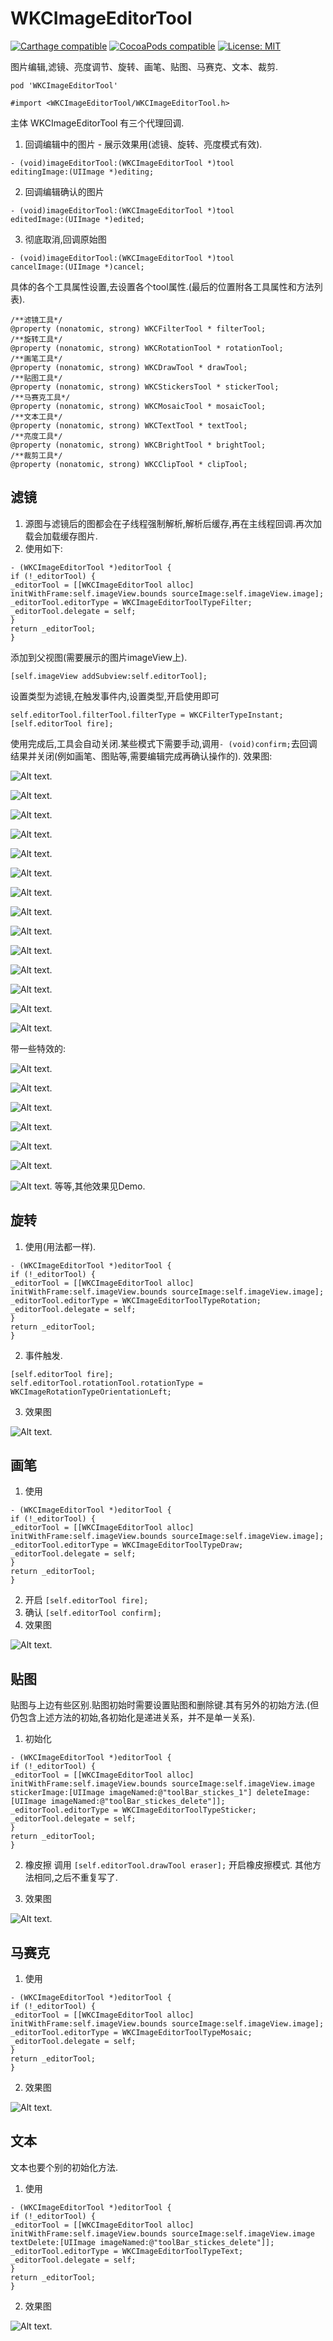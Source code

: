 # WKCImageEditorTool

[![Carthage compatible](https://img.shields.io/badge/Carthage-compatible-4BC51D.svg?style=flat)](https://github.com/Carthage/Carthage#adding-frameworks-to-an-application) [![CocoaPods compatible](https://img.shields.io/cocoapods/v/WKCImageEditorTool.svg?style=flat)](https://cocoapods.org/pods/WKCImageEditorTool) [![License: MIT](https://img.shields.io/cocoapods/l/WKCImageEditorTool.svg?style=flat)](http://opensource.org/licenses/MIT)

图片编辑,滤镜、亮度调节、旋转、画笔、贴图、马赛克、文本、裁剪.

` pod 'WKCImageEditorTool' `

` #import <WKCImageEditorTool/WKCImageEditorTool.h> `

主体 WKCImageEditorTool 有三个代理回调.
1.  回调编辑中的图片 - 展示效果用(滤镜、旋转、亮度模式有效).
```
- (void)imageEditorTool:(WKCImageEditorTool *)tool
editingImage:(UIImage *)editing;
```
2.  回调编辑确认的图片
```
- (void)imageEditorTool:(WKCImageEditorTool *)tool
editedImage:(UIImage *)edited;
```
3. 彻底取消,回调原始图
```
- (void)imageEditorTool:(WKCImageEditorTool *)tool
cancelImage:(UIImage *)cancel;
```

具体的各个工具属性设置,去设置各个tool属性.(最后的位置附各工具属性和方法列表).
```
/**滤镜工具*/
@property (nonatomic, strong) WKCFilterTool * filterTool;
/**旋转工具*/
@property (nonatomic, strong) WKCRotationTool * rotationTool;
/**画笔工具*/
@property (nonatomic, strong) WKCDrawTool * drawTool;
/**贴图工具*/
@property (nonatomic, strong) WKCStickersTool * stickerTool;
/**马赛克工具*/
@property (nonatomic, strong) WKCMosaicTool * mosaicTool;
/**文本工具*/
@property (nonatomic, strong) WKCTextTool * textTool;
/**亮度工具*/
@property (nonatomic, strong) WKCBrightTool * brightTool;
/**裁剪工具*/
@property (nonatomic, strong) WKCClipTool * clipTool;
```
## 滤镜
1. 源图与滤镜后的图都会在子线程强制解析,解析后缓存,再在主线程回调.再次加载会加载缓存图片.
2. 使用如下:
```
- (WKCImageEditorTool *)editorTool {
if (!_editorTool) {
_editorTool = [[WKCImageEditorTool alloc] initWithFrame:self.imageView.bounds sourceImage:self.imageView.image];
_editorTool.editorType = WKCImageEditorToolTypeFilter;
_editorTool.delegate = self;
}
return _editorTool;
}

```
添加到父视图(需要展示的图片imageView上).
```
[self.imageView addSubview:self.editorTool];
```
设置类型为滤镜,在触发事件内,设置类型,开启使用即可
```
self.editorTool.filterTool.filterType = WKCFilterTypeInstant;
[self.editorTool fire];
```
使用完成后,工具会自动关闭.某些模式下需要手动,调用`- (void)confirm;`去回调结果并关闭(例如画笔、图贴等,需要编辑完成再确认操作的).
效果图:

![Alt text](https://github.com/WeiKunChao/WKCImageEditorTool/raw/master/screenShort/怀旧.png).

![Alt text](https://github.com/WeiKunChao/WKCImageEditorTool/raw/master/screenShort/黑白.png).

![Alt text](https://github.com/WeiKunChao/WKCImageEditorTool/raw/master/screenShort/淡黑白.png).

![Alt text](https://github.com/WeiKunChao/WKCImageEditorTool/raw/master/screenShort/灰白.png).

![Alt text](https://github.com/WeiKunChao/WKCImageEditorTool/raw/master/screenShort/单色.png).

![Alt text](https://github.com/WeiKunChao/WKCImageEditorTool/raw/master/screenShort/褪色.png).

![Alt text](https://github.com/WeiKunChao/WKCImageEditorTool/raw/master/screenShort/冲印.png).

![Alt text](https://github.com/WeiKunChao/WKCImageEditorTool/raw/master/screenShort/铭黄.png).

![Alt text](https://github.com/WeiKunChao/WKCImageEditorTool/raw/master/screenShort/复古.png).

![Alt text](https://github.com/WeiKunChao/WKCImageEditorTool/raw/master/screenShort/古画.png).

![Alt text](https://github.com/WeiKunChao/WKCImageEditorTool/raw/master/screenShort/阴影凸.png).


![Alt text](https://github.com/WeiKunChao/WKCImageEditorTool/raw/master/screenShort/黑白点线条.png).

![Alt text](https://github.com/WeiKunChao/WKCImageEditorTool/raw/master/screenShort/白黑点线条.png).

![Alt text](https://github.com/WeiKunChao/WKCImageEditorTool/raw/master/screenShort/聚光灯.png).

带一些特效的:

![Alt text](https://github.com/WeiKunChao/WKCImageEditorTool/raw/master/screenShort/圆弧.png).

![Alt text](https://github.com/WeiKunChao/WKCImageEditorTool/raw/master/screenShort/色调分离.png).

![Alt text](https://github.com/WeiKunChao/WKCImageEditorTool/raw/master/screenShort/x射线.png).

![Alt text](https://github.com/WeiKunChao/WKCImageEditorTool/raw/master/screenShort/热能.png).

![Alt text](https://github.com/WeiKunChao/WKCImageEditorTool/raw/master/screenShort/万花筒.png).

![Alt text](https://github.com/WeiKunChao/WKCImageEditorTool/raw/master/screenShort/结晶.png).

![Alt text](https://github.com/WeiKunChao/WKCImageEditorTool/raw/master/screenShort/花瓣.png).
等等,其他效果见Demo.

## 旋转

1. 使用(用法都一样).
```
- (WKCImageEditorTool *)editorTool {
if (!_editorTool) {
_editorTool = [[WKCImageEditorTool alloc] initWithFrame:self.imageView.bounds sourceImage:self.imageView.image];
_editorTool.editorType = WKCImageEditorToolTypeRotation;
_editorTool.delegate = self;
}
return _editorTool;
}
```
2. 事件触发.
```
[self.editorTool fire];
self.editorTool.rotationTool.rotationType = WKCImageRotationTypeOrientationLeft;
```
3. 效果图

![Alt text](https://github.com/WeiKunChao/WKCImageEditorTool/raw/master/screenShort/旋转.gif).

## 画笔
1. 使用
```
- (WKCImageEditorTool *)editorTool {
if (!_editorTool) {
_editorTool = [[WKCImageEditorTool alloc] initWithFrame:self.imageView.bounds sourceImage:self.imageView.image];
_editorTool.editorType = WKCImageEditorToolTypeDraw;
_editorTool.delegate = self;
}
return _editorTool;
}
```
2. 开启
 `[self.editorTool fire]; `
3. 确认 
` [self.editorTool confirm]; `
4. 效果图

![Alt text](https://github.com/WeiKunChao/WKCImageEditorTool/raw/master/screenShort/画笔.gif).

## 贴图
贴图与上边有些区别.贴图初始时需要设置贴图和删除键.其有另外的初始方法.(但仍包含上述方法的初始,各初始化是递进关系，并不是单一关系).

1. 初始化
```
- (WKCImageEditorTool *)editorTool {
if (!_editorTool) {
_editorTool = [[WKCImageEditorTool alloc] initWithFrame:self.imageView.bounds sourceImage:self.imageView.image stickerImage:[UIImage imageNamed:@"toolBar_stickes_1"] deleteImage:[UIImage imageNamed:@"toolBar_stickes_delete"]];
_editorTool.editorType = WKCImageEditorToolTypeSticker;
_editorTool.delegate = self;
}
return _editorTool;
}
```
2. 橡皮擦
调用 ` [self.editorTool.drawTool eraser]; ` 开启橡皮擦模式.
其他方法相同,之后不重复写了.

3. 效果图

![Alt text](https://github.com/WeiKunChao/WKCImageEditorTool/raw/master/screenShort/贴图.gif).

## 马赛克
1. 使用
```
- (WKCImageEditorTool *)editorTool {
if (!_editorTool) {
_editorTool = [[WKCImageEditorTool alloc] initWithFrame:self.imageView.bounds sourceImage:self.imageView.image];
_editorTool.editorType = WKCImageEditorToolTypeMosaic;
_editorTool.delegate = self;
}
return _editorTool;
}
```
2. 效果图

![Alt text](https://github.com/WeiKunChao/WKCImageEditorTool/raw/master/screenShort/马赛克.gif).

## 文本
文本也要个别的初始化方法.

1. 使用
```
- (WKCImageEditorTool *)editorTool {
if (!_editorTool) {
_editorTool = [[WKCImageEditorTool alloc] initWithFrame:self.imageView.bounds sourceImage:self.imageView.image textDelete:[UIImage imageNamed:@"toolBar_stickes_delete"]];
_editorTool.editorType = WKCImageEditorToolTypeText;
_editorTool.delegate = self;
}
return _editorTool;
}
```
2. 效果图

![Alt text](https://github.com/WeiKunChao/WKCImageEditorTool/raw/master/screenShort/文本.gif).

